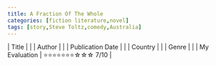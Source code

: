```yaml
---
title: A Fraction Of The Whole
categories: [fiction literature,novel]
tags: [story,Steve Toltz,comedy,Australia]
---
```


| Title |  |
| Author |  |
| Publication Date |   |
| Country |  |
| Genre |   |
| My Evaluation | ⭐⭐⭐⭐⭐⭐⭐☆☆☆ 7/10  |
        